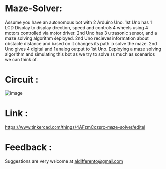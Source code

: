 # Maze-Solver:
  Assume you have an autonomous bot with 2 Arduino Uno. 1st Uno has 1 LCD Display to display direction,
  speed and controls 4 wheels using 4 motors controlled via motor driver. 2nd Uno has 3 ultrasonic sensor,
  and a maze solving algorithm deployed. 2nd Uno recieves information about obstacle distance and based 
  on it changes its path to solve the maze. 2nd Uno gives 4 digital and 1 analog output to 1st Uno.
  Deploying a maze solving algorithm and simulating this bot as we try to solve as much as scenarios we can 
  think of.

# Circuit :
![image](https://user-images.githubusercontent.com/107374002/190831391-292059a3-6359-4897-9601-acaaa5b530fc.png)


# Link :
 https://www.tinkercad.com/things/4AFzmCczsrc-maze-solver/editel

# Feedback :
Suggestions are very welcome at aldifferento@gmail.com
